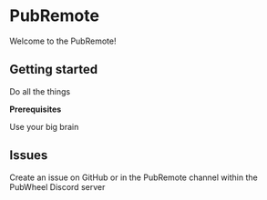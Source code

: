 # PubRemote

Welcome to the PubRemote!

## Getting started
Do all the things

**Prerequisites**

Use your big brain


## Issues

Create an issue on GitHub or in the PubRemote channel within the PubWheel Discord server
